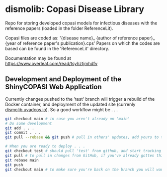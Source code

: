 # dismolib: Copasi Disease Library
Repo for storing developed copasi models for infectious diseases with the reference papers (loaded in the folder ReferenceLit).

Copasi files are coded as: '{disease name}_ {author of reference paper}_ {year of reference paper's publication}.cps'
Papers on which the codes are based can be found in the 'ReferenceLit' directory.
                                                                             
Documentation may be found at https://www.overleaf.com/read/tsyhztjmhdfv

## Development and Deployment of the ShinyCOPASI Web Application
Currently changes pushed to the 'test' branch will trigger a rebuild of the Docker container, and deployment
of the updated site (currenly [dismolib.uvadcos.io](http://dismolib.uvadcos.io/)). So a good workflow might be . . .

```bash
git checkout main # in case you aren't already on 'main'
# Do some development
git add . . .
git commit . . .
git pull --rebase && git push # pull in others' updates, add yours to the tip of those, immediately push (hopefully) before other push new updates

# When you are ready to deploy . . .
git checkout test # should pull 'test' from github, and start tracking it locally, if you don't already have it
git pull # to pull in changes from GitHub, if you've already gotten this branch, previously
git rebase main
git push
git checkout main # to make sure you're back on the branch you will want to develop on, next time
```

